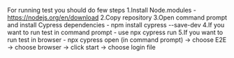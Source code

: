 For running test you should do few steps 
1.Install Node.modules -  https://nodejs.org/en/download 
2.Copy repository 
3.Open command prompt and install Cypress dependencies - npm install cypress --save-dev 
4.If you want to run test in command prompt  - use npx cypress run 5.If you want to run test in browser   - npx cypress open  (in command prompt) -> choose E2E -> choose browser -> click start  -> choose login file